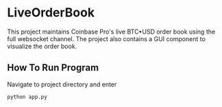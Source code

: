 # LiveOrderBook

This project maintains Coinbase Pro's live BTC•USD order book using the full websocket channel. The project also contains a GUI component to visualize the order book.

## How To Run Program
Navigate to project directory and enter
```
python app.py
```
